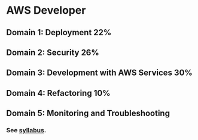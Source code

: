 # AWS Developer

## Domain 1: Deployment 22%


## Domain 2: Security 26%


## Domain 3: Development with AWS Services 30%


## Domain 4: Refactoring 10%


## Domain 5: Monitoring and Troubleshooting


### See [syllabus](https://d1.awsstatic.com/training-and-certification/docs-dev-associate/AWS-Certified-Developer-Associate_Exam-Guide.pdf).
